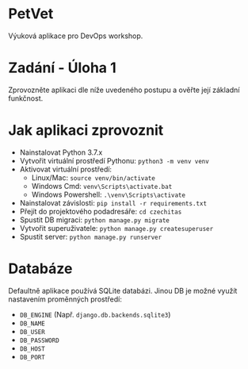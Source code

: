 # PetVet

Výuková aplikace pro DevOps workshop.

# Zadání - Úloha 1

Zprovozněte aplikaci dle níže uvedeného postupu a ověřte její základní funkčnost.

# Jak aplikaci zprovoznit

- Nainstalovat Python 3.7.x
- Vytvořit virtuální prostředí Pythonu: `python3 -m venv venv`
- Aktivovat virtuální prostředí:
  - Linux/Mac: `source venv/bin/activate`
  - Windows Cmd: `venv\Scripts\activate.bat`
  - Windows Powershell: `.\venv\Scripts\activate`
- Nainstalovat závislosti: `pip install -r requirements.txt`
- Přejít do projektového podadresáře: `cd czechitas`
- Spustit DB migraci: `python manage.py migrate`
- Vytvořit superuživatele: `python manage.py createsuperuser`
- Spustit server: `python manage.py runserver`

# Databáze

Defaultně aplikace používá SQLite databázi. Jinou DB je možné využít nastavením proměnných prostředí:

- `DB_ENGINE` (Např. `django.db.backends.sqlite3`)
- `DB_NAME`
- `DB_USER`
- `DB_PASSWORD`
- `DB_HOST`
- `DB_PORT`
